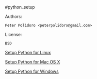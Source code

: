 #python_setup

Authors:

    Peter Polidoro <peterpolidoro@gmail.com>

License:

    BSD

[Setup Python for Linux](./PYTHON_SETUP_LINUX.md)

[Setup Python for Mac OS X](./PYTHON_SETUP_MAC_OS_X.md)

[Setup Python for Windows](./PYTHON_SETUP_WINDOWS.md)
